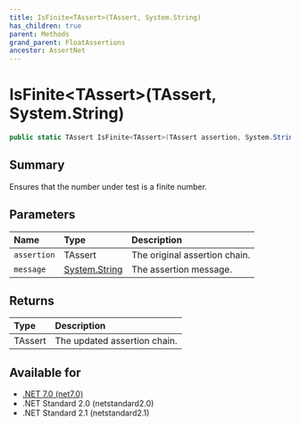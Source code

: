 ```yaml
---
title: IsFinite<TAssert>(TAssert, System.String)
has_children: true
parent: Methods
grand_parent: FloatAssertions
ancestor: AssertNet
---
```

# IsFinite&lt;TAssert&gt;(TAssert, System.String)

```csharp
public static TAssert IsFinite<TAssert>(TAssert assertion, System.String message);
```

## Summary
Ensures that the number under test is a finite number.

## Parameters
|Name|Type|Description|
|:-|:-|:-|
|`assertion`|TAssert|The original assertion chain.|
|`message`|[System.String](https://learn.microsoft.com/en-us/dotnet/api/system.string)|The assertion message.|

## Returns
|Type|Description|
|:-|:-|
|TAssert|The updated assertion chain.|

## Available for
- [.NET 7.0 (net7.0)](https://versionsof.net/core/7.0/)
- .NET Standard 2.0 (netstandard2.0)
- .NET Standard 2.1 (netstandard2.1)
